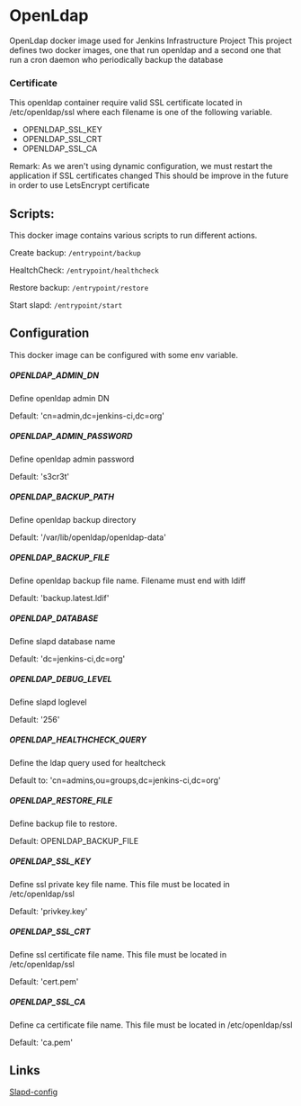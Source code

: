# OpenLdap
OpenLdap docker image used for Jenkins Infrastructure Project
This project defines two docker images, one that run openldap and a second one that run a cron daemon who periodically backup the database

### Certificate
This openldap container require valid SSL certificate located in /etc/openldap/ssl where each filename is one of the following variable.

* OPENLDAP_SSL_KEY
* OPENLDAP_SSL_CRT
* OPENLDAP_SSL_CA

Remark: As we aren't using dynamic configuration, we must restart the application if SSL certificates changed
This should be improve in the future in order to use LetsEncrypt certificate

## Scripts:
This docker image contains various scripts to run different actions.

Create backup:
`/entrypoint/backup`

HealtchCheck:
`/entrypoint/healthcheck`

Restore backup:
`/entrypoint/restore`

Start slapd:
`/entrypoint/start`

## Configuration
This docker image can be configured with some env variable.

##### OPENLDAP_ADMIN_DN
Define openldap admin DN

Default: 'cn=admin,dc=jenkins-ci,dc=org'

##### OPENLDAP_ADMIN_PASSWORD
Define openldap admin password

Default: 's3cr3t'

##### OPENLDAP_BACKUP_PATH
Define openldap backup directory

Default: '/var/lib/openldap/openldap-data'

##### OPENLDAP_BACKUP_FILE
Define openldap backup file name.
Filename must end with ldiff

Default: 'backup.latest.ldif'

##### OPENLDAP_DATABASE
Define slapd database name

Default: 'dc=jenkins-ci,dc=org'

##### OPENLDAP_DEBUG_LEVEL
Define slapd loglevel

Default: '256'

##### OPENLDAP_HEALTHCHECK_QUERY
Define the ldap query  used for healtcheck

Default to: 'cn=admins,ou=groups,dc=jenkins-ci,dc=org'

##### OPENLDAP_RESTORE_FILE
Define backup file to restore.

Default: OPENLDAP_BACKUP_FILE

##### OPENLDAP_SSL_KEY
Define ssl private key file name.
This file must be located in /etc/openldap/ssl

Default: 'privkey.key'

##### OPENLDAP_SSL_CRT
Define ssl certificate file name.
This file must be located in /etc/openldap/ssl

Default: 'cert.pem'

##### OPENLDAP_SSL_CA
Define ca certificate file name.
This file must be located in /etc/openldap/ssl

Default: 'ca.pem'


## Links
[Slapd-config](https://www.openldap.org/doc/admin24/runningslapd.html)
